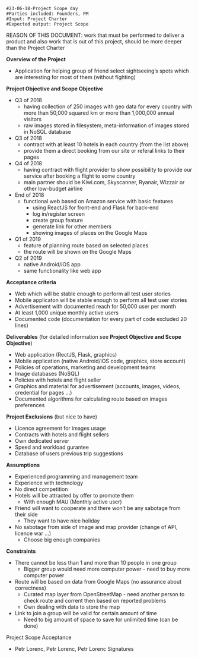 	#23-06-18-Project Scope day
	#Parties included: Founders, PM
	#Input: Project Charter
	#Expected output: Project Scope

REASON OF THIS DOCUMENT: work that must be performed to deliver a product and also work that is out of this project, should be more deeper than the Project Charter

**Overview of the Project**

 * Application for helping group of friend select sightseeing’s spots which are interesting for most of them (without fighting)

**Project Objective and Scope Objective**

 * Q3 of 2018
   * having collection of 250 images with geo data for every country with more than 50,000 squared km or more than 1,000,000 annual visitors 
   * raw images stored in filesystem, meta-information of images stored in NoSQL database
 * Q3 of 2018
   * contract with at least 10 hotels in each country (from the list above)
   * provide them a direct booking from our site or referal links to their pages
 * Q4 of 2018 
   * having contract with flight provider to show possibility to provide our service after booking a flight to some country
   * main partner should be Kiwi.com, Skyscanner, Ryanair, Wizzair or other low-budget airline
 * End of 2018
   * functional web based on Amazon service with basic features 
     * using ReactJS for front-end and Flask for back-end
     * log in/register screen
     * create group feature
     * generate link for other members
     * showing images of places on the Google Maps
 * Q1 of 2019
   * feature of planning route based on selected places
   * the route will be shown on the Google Maps
 * Q2 of 2019 
   * native Android/iOS app
   * same functionality like web app


**Acceptance criteria**

 * Web which will be stable enough to perform all test user stories
 * Mobile applicaton will be stable enough to perform all test user stories
 * Advertisement with documented reach for 50,000 user per month
 * At least 1,000 unique monthly active users 
 * Documented code (documentation for every part of code excluded 20 lines)

**Deliverables** (for detailed information see **Project Objective and Scope Objective**)

 * Web application (RectJS, Flask, graphics)
 * Mobile application (native Android/iOS code, graphics, store account)
 * Policies of operations, marketing and development teams
 * Image databases (NoSQL)
 * Policies with hotels and flight seller 
 * Graphics and material for advertisement (accounts, images, videos, credential for pages ...)
 * Documented algorithms for calculating route based on images preferences

**Project Exclusions** (but nice to have)

 * Licence agreement for images usage
 * Contracts with hotels and flight sellers 
 * Own dedicated server
 * Speed and workload gurantee
 * Database of users previous trip suggestions

**Assumptions**

 * Experienced programming and management team
 * Experience with technology
 * No direct competition
 * Hotels will be attracted by offer to promote them
   * With enough MAU (Monthly active user)
 * Friend will want to cooperate and there won’t be any sabotage from their side
   * They want to have nice holiday
 * No sabotage from side of image and map provider (change of API, licence war ...)
   * Choose big enough companies

**Constraints**

 * There cannot be less than 1 and more than 10 people in one group
   * Bigger group would need more computer power - need to buy more computer power
 * Route will be based on data from Google Maps (no assurance about correctness)
   * Curated map layer from OpenStreetMap - need another person to check route and corrent then based on reported problems
   * Own dealing with data to store the map
 * Link to join a group will be valid for certain amount of time
   * Need to big amount of space to save for unlimited time (can be done)

Project Scope Acceptance

 * Petr Lorenc, Petr Lorenc, Petr Lorenc Signatures

